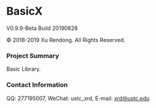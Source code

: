 # BasicX
V0.9.9-Beta Build 20190628

© 2018-2019 Xu Rendong. All Rights Reserved.

### Project Summary
Basic Library.

### Contact Information
QQ: 277195007, WeChat: ustc_xrd, E-mail: xrd@ustc.edu

